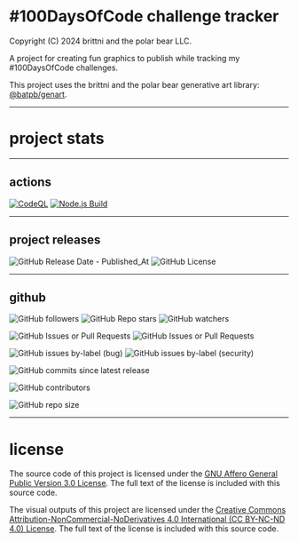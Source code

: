 # #100DaysOfCode challenge tracker

Copyright (C) 2024 brittni and the polar bear LLC.

A project for creating fun graphics to publish while tracking my #100DaysOfCode challenges.

This project uses the brittni and the polar bear generative art
library: [@batpb/genart](https://www.npmjs.com/package/@batpb/genart).

----

# project stats

----

## actions

[![CodeQL](https://github.com/blwatkins/100-days-of-code-challenge-tracker/actions/workflows/codeql.yml/badge.svg)](https://github.com/blwatkins/100-days-of-code-challenge-tracker/actions/workflows/codeql.yml)
[![Node.js Build](https://github.com/blwatkins/100-days-of-code-challenge-tracker/actions/workflows/node-js.yml/badge.svg)](https://github.com/blwatkins/100-days-of-code-challenge-tracker/actions/workflows/node-js.yml)

----

## project releases

![GitHub Release Date - Published_At](https://img.shields.io/github/release-date/blwatkins/100-days-of-code-challenge-tracker)
![GitHub License](https://img.shields.io/github/license/blwatkins/100-days-of-code-challenge-tracker)

----

## github

![GitHub followers](https://img.shields.io/github/followers/blwatkins)
![GitHub Repo stars](https://img.shields.io/github/stars/blwatkins/100-days-of-code-challenge-tracker)
![GitHub watchers](https://img.shields.io/github/watchers/blwatkins/100-days-of-code-challenge-tracker)

![GitHub Issues or Pull Requests](https://img.shields.io/github/issues/blwatkins/100-days-of-code-challenge-tracker)
![GitHub Issues or Pull Requests](https://img.shields.io/github/issues-pr/blwatkins/100-days-of-code-challenge-tracker)

![GitHub issues by-label (bug)](https://img.shields.io/github/issues/blwatkins/100-days-of-code-challenge-tracker/bug?color=red)
![GitHub issues by-label (security)](https://img.shields.io/github/issues/blwatkins/100-days-of-code-challenge-tracker/security?color=red)

![GitHub commits since latest release](https://img.shields.io/github/commits-since/blwatkins/100-days-of-code-challenge-tracker/latest)

![GitHub contributors](https://img.shields.io/github/contributors-anon/blwatkins/100-days-of-code-challenge-tracker)

![GitHub repo size](https://img.shields.io/github/repo-size/blwatkins/100-days-of-code-challenge-tracker)

----

# license

The source code of this project is licensed under the
[GNU Affero General Public Version 3.0 License](https://www.gnu.org/licenses/agpl-3.0.en.html).
The full text of the license is included with this source code.

The visual outputs of this project are licensed under the
[Creative Commons Attribution-NonCommercial-NoDerivatives 4.0 International (CC BY-NC-ND 4.0) License](https://creativecommons.org/licenses/by-nc-nd/4.0/).
The full text of the license is included with this source code.
